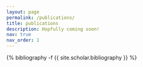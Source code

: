 ```yaml
---
layout: page
permalink: /publications/
title: publications
description: Hopfully coming soon!
nav: true
nav_order: 1
---
```

<!-- _pages/publications.md -->
<div class="publications">

{% bibliography -f {{ site.scholar.bibliography }} %}

</div>
